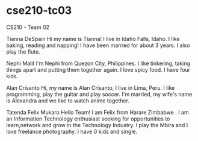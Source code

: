 # cse210-tc03
CS210 - Team 02 

Tianna DeSpain 
Hi my name is Tianna! I live in Idaho Falls, Idaho. I like baking, reading and napping! I have been married for about 3 years. I also play the flute.

Nephi Malit
I'm Nephi from Quezon City, Philippines. I like tinkering, taking things apart and putting them together again. I love spicy food. I have four kids.

Alan Crisanto
Hi, my name is Alan Crisanto, I live in Lima, Peru. I like programming, play the guitar and play soccer. I'm married, my wife's name is Alexandra and we like to watch anime together.

Tatenda Felix Mukaro
Hello Team! I am Felix from Harare Zimbabwe . I am an Information Technology enthusiast seeking for opportunities to learn,network and grow in the Technology Industry. I play the Mbira and I love freelance photography. I have 0 kids and single.